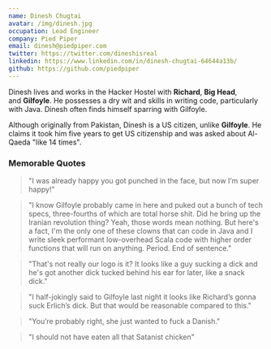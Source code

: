 ```yaml
---
name: Dinesh Chugtai
avatar: /img/dinesh.jpg
occupation: Lead Engineer
company: Pied Piper
email: dinesh@piedpiper.com
twitter: https://twitter.com/dineshisreal
linkedin: https://www.linkedin.com/in/dinesh-chugtai-64644a13b/
github: https://github.com/piedpiper
---
```

Dinesh lives and works in the Hacker Hostel with **Richard**, **Big Head**, and **Gilfoyle**. He possesses a dry wit and skills in writing code, particularly with Java. Dinesh often finds himself sparring with Gilfoyle.[](https://silicon-valley.fandom.com/wiki/Dinesh_Chugtai#cite_note-1)

Although originally from Pakistan, Dinesh is a US citizen, unlike **Gilfoyle**. He claims it took him five years to get US citizenship and was asked about Al-Qaeda "like 14 times".

### Memorable Quotes

> "I was already happy you got punched in the face, but now I’m super happy!"

> "I know Gilfoyle probably came in here and puked out a bunch of tech specs, three-fourths of which are total horse shit. Did he bring up the Iranian revolution thing? Yeah, those words mean nothing. But here's a fact, I'm the only one of these clowns that can code in Java and I write sleek performant low-overhead Scala code with higher order functions that will run on anything. Period. End of sentence." 

> "That's not really our logo is it? It looks like a guy sucking a dick and he's got another dick tucked behind his ear for later, like a snack dick." 

> "I half-jokingly said to Gilfoyle last night it looks like Richard’s gonna suck Erlich’s dick. But that would be reasonable compared to this."

> "You’re probably right, she just wanted to fuck a Danish."

> "I should not have eaten all that Satanist chicken"
